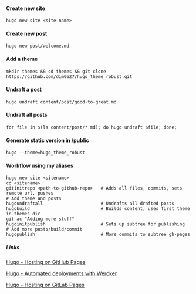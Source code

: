 
#### Create new site
    hugo new site <site-name>
    
#### Create new post    
    hugo new post/welcome.md
    
#### Add a theme    
    mkdir themes && cd themes && git clone https://github.com/dim0627/hugo_theme_robust.git

#### Undraft a post
    hugo undraft content/post/good-to-great.md
    
#### Undraft all posts
    for file in $(ls content/post/*.md); do hugo undraft $file; done;
    
#### Generate static version in /public
    hugo --theme=hugo_theme_robust


#### Workflow using my aliases
    hugo new site <sitename>
    cd <sitename>
    gitinitrepo <path-to-github-repo>   # Adds all files, commits, sets remote url, pushes
    # Add theme and posts
    hugoundraftall                      # Undrafts all drafted posts
    hugobuild                           # Builds content, uses first theme in themes dir
    git ac "Adding more stuff"
    hugoinitpublish                     # Sets up subtree for publishing
    # Add more posts/build/commit
    hugopublish                         # More commits to subtree gh-pages


##### Links

[Hugo - Hosting on GitHub Pages](https://gohugo.io/tutorials/github-pages-blog/)

[Hugo - Automated deployments with Wercker](http://gohugo.io/tutorials/automated-deployments/)

[Hugo - Hosting on GitLab Pages](https://gohugo.io/tutorials/hosting-on-gitlab/)
